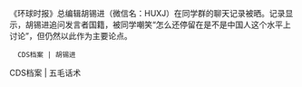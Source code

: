 《环球时报》总编辑胡锡进（微信名：HUXJ）在同学群的聊天记录被晒。记录显示，胡锡进追问发言者国籍，被同学嘲笑“怎么还停留在是不是中国人这个水平上讨论”，但仍然以此作为主要论点。 

      CDS档案 | 胡锡进

CDS档案 | 五毛话术 


